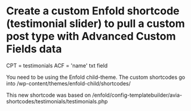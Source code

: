 # Create a custom Enfold shortcode (testimonial slider) to pull a custom post type with Advanced Custom Fields data

CPT = testimonials
ACF = 'name' txt field

You need to be using the Enfold child-theme. The custom shortcodes go into /wp-content/themes/enfold-child/shortcodes/

This new shortcode was based on /enfold/config-templatebuilder/avia-shortcodes/testimonials/testimonials.php
